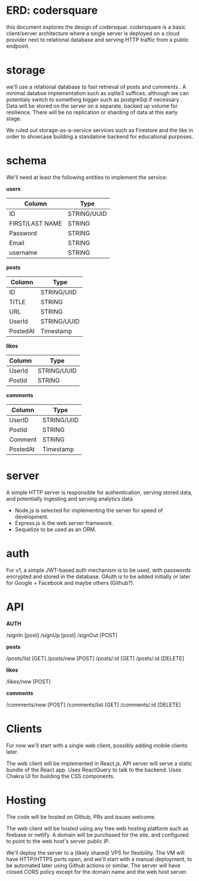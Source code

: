 # ERD: codersquare

this document explores the design of codersquar.
codersquare is a basic client/server architecture where a single server is deployed on a cloud provider next to relational database and serving HTTP traffic from a public endpoint.

# storage

we'll use a relational database to fast retrieval of posts and comments . A minimal databse implementation such as sqlite3 suffices, although we can potentialy switch to something bigger such as postgreSql if necessary . Data will be stored on the server on a separate, backed up volume for resilience. There will be no replication or sharding of data at this early stage.

We ruled out storage-as-a-service services such as Firestore and the like in order to showcase building a standalone backend for educational purposes.

# schema

We'll need at least the following entities to implement the service:

**users**

| Column | Type |
| ------ | ---- |
| ID | STRING/UUID |
| FIRST/LAST NAME | STRING |
| Password | STRING |
| Email | STRING |
| username | STRING |

**posts**

| Column | Type |
| ------ | ---- |
| ID | STRING/UIID |
| TITLE | STRING |
| URL | STRING |
| UserId|  STRING/UUID|
| PostedAt | Timestamp |

**likes**

| Column | Type |
| ------ | ---- |
| UserId | STRING/UUID |
| PostId | STRING |

**comments**

| Column | Type |
| ------ | ---- |
| UserID | STRING/UIID |
| PostId | STRING |
| Comment | STRING |
| PostedAt | Timestamp |

# server

A simple HTTP server is responsible for authentication, serving stored data, and potentially ingesting and serving analytics data.
- Node.js is selected for implementing the server for speed of development.
- Express.js is the web server framework.
- Sequelize to be used as an ORM.

# auth

For v1, a simple JWT-based auth mechanism is to be used, with passwords encrypted and stored in the database. OAuth is to be added initially or later for Google + Facebook and maybe others (Github?).

# API

**AUTH**

/signIn [post]
/signUp [post]
/signOut [POST]

**posts**

/posts/list [GET]
/posts/new  [POST]
/posts/:id  [GET]
/posts/:id  [DELETE]

**likes**

/likes/new [POST]

**comments**

/comments/new  [POST]
/comments/list [GET]
/comments/:id  [DELETE]

# Clients

For now we'll start with a single web client, possibly adding mobile clients later.

The web client will be implemented in React.js. API server will serve a static bundle of the React app. Uses ReactQuery to talk to the backend. Uses Chakra UI for building the CSS components.

# Hosting 

The code will be hosted on Github, PRs and issues welcome.

The web client will be hosted using any free web hosting platform such as firebase or netlify. A domain will be purchased for the site, and configured to point to the web host's server public IP.

We'll deploy the server to a (likely shared) VPS for flexibility. The VM will have HTTP/HTTPS ports open, and we'll start with a manual deployment, to be automated later using Github actions or similar. The server will have closed CORS policy except for the domain name and the web host server.

